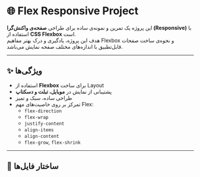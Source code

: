 # 🌐 Flex Responsive Project

این پروژه یک تمرین و نمونه‌ی ساده برای طراحی **صفحه‌ی واکنش‌گرا (Responsive)** با استفاده از **CSS Flexbox** است.  
هدف این پروژه، یادگیری و درک بهتر مفاهیم Flexbox و نحوه‌ی ساخت صفحات قابل‌تطبیق با اندازه‌های مختلف صفحه نمایش می‌باشد.

---

## ✨ ویژگی‌ها
- استفاده از **Flexbox** برای ساخت Layout
- پشتیبانی از نمایش در **موبایل، تبلت و دسکتاپ**
- طراحی ساده، سبک و تمیز
- تمرکز بر روی خاصیت‌های مهم Flex:
  - `flex-direction`
  - `flex-wrap`
  - `justify-content`
  - `align-items`
  - `align-content`
  - `flex-grow`, `flex-shrink`

---

## 📂 ساختار فایل‌ها

